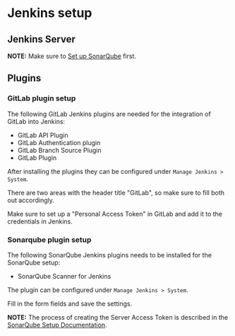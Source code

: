 # Jenkins setup

## Jenkins Server

**NOTE:** Make sure to [Set up SonarQube](sonar-setup.md) first.

## Plugins

### GitLab plugin setup

The following GitLab Jenkins plugins are needed for the integration of GitLab into Jenkins:

- GitLab API Plugin
- GitLab Authentication plugin
- GitLab Branch Source Plugin
- GitLab Plugin

After installing the plugins they can be configured under `Manage Jenkins > System`.

There are two areas with the header title "GitLab", so make sure to fill both out accordingly. 

Make sure to set up a "Personal Access Token" in GitLab and add it to the credentials in Jenkins.

### Sonarqube plugin setup

The following SonarQube Jenkins plugins needs to be installed for the SonarQube setup:

- SonarQube Scanner for Jenkins

 The plugin can be configured under `Manage Jenkins > System`.

 Fill in the form fields and save the settings. 

 **NOTE:** The process of creating the Server Access Token is described in the [SonarQube Setup Documentation](sonar-setup.md).

